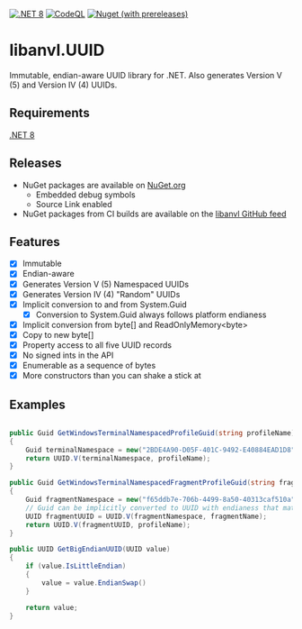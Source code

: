 [![.NET 8](https://github.com/libanvl/uuid/actions/workflows/dotnet.yml/badge.svg)](https://github.com/libanvl/uuid/actions/workflows/dotnet.yml)
[![CodeQL](https://github.com/libanvl/uuid/actions/workflows/github-code-scanning/codeql/badge.svg)](https://github.com/libanvl/uuid/actions/workflows/github-code-scanning/codeql)
[![Nuget (with prereleases)](https://img.shields.io/nuget/vpre/libanvl.uuid?label=libanvl.uuid)](https://www.nuget.org/packages/libanvl.uuid/)

# libanvl.UUID

Immutable, endian-aware UUID library for .NET. Also generates Version V (5) and Version IV (4) UUIDs.

## Requirements

[.NET 8](https://dotnet.microsoft.com/download/dotnet/8.0)

## Releases

* NuGet packages are available on [NuGet.org](https://www.nuget.org/packages/libanvl.uuid)
  * Embedded debug symbols
  * Source Link enabled
* NuGet packages from CI builds are available on the [libanvl GitHub feed](https://github.com/libanvl/uuid/packages/)

## Features

- [X] Immutable
- [X] Endian-aware
- [X] Generates Version V (5) Namespaced UUIDs
- [X] Generates Version IV (4) "Random" UUIDs
- [X] Implicit conversion to and from System.Guid
  - [X] Conversion to System.Guid always follows platform endianess
- [X] Implicit conversion from byte[] and ReadOnlyMemory&lt;byte&gt;
- [X] Copy to new byte[]
- [X] Property access to all five UUID records
- [X] No signed ints in the API
- [X] Enumerable as a sequence of bytes 
- [X] More constructors than you can shake a stick at

## Examples

```csharp

public Guid GetWindowsTerminalNamespacedProfileGuid(string profileName)
{
    Guid terminalNamespace = new("2BDE4A90-D05F-401C-9492-E40884EAD1D8");
    return UUID.V(terminalNamespace, profileName);
}

public Guid GetWindowsTerminalNamespacedFragmentProfileGuid(string fragmentName, string profileName)
{
    Guid fragmentNamespace = new("f65ddb7e-706b-4499-8a50-40313caf510a");
    // Guid can be implicitly converted to UUID with endianess that matches the platform
    UUID fragmentUUID = UUID.V(fragmentNamespace, fragmentName);
    return UUID.V(fragmentUUID, profileName);
}

public UUID GetBigEndianUUID(UUID value)
{
    if (value.IsLittleEndian)
    {
        value = value.EndianSwap()
    }

    return value;
}
```
